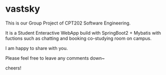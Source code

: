 # vastsky

This is our Group Project of CPT202 Software Engineering.

It is a Student Enteractive WebApp build with SpringBoot2 + Mybatis with fuctions such as chatting and booking co-studying room on campus.

I am happy to share with you.

Please feel free to leave any comments down~

cheers!
